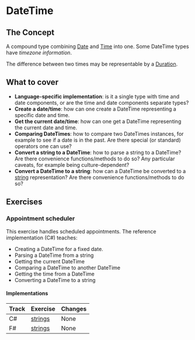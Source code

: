 # DateTime

## The Concept

A compound type combining [Date][type-date] and [Time][type-time] into one. Some DateTime types have _timezone information_.

The difference between two times may be representable by a [Duration][type-duration].

## What to cover

- **Language-specific implementation**: is it a single type with time and date components, or are the time and date components separate types?
- **Create a date/time**: how can one create a DateTime representing a specific date and time.
- **Get the current date/time**: how can one get a DateTime representing the current date and time.
- **Comparing DateTimes**: how to compare two DateTimes instances, for example to see if a date is in the past. Are there special (or standard) operators one can use?
- **Convert a string to a DateTime**: how to parse a string to a DateTime? Are there convenience functions/methods to do so? Any particular caveats, for example being culture-dependent?
- **Convert a DateTime to a string**: how can a DateTime be converted to a [string][type-string] representation? Are there convenience functions/methods to do so?

## Exercises

### Appointment scheduler

This exercise handles scheduled appointments. The reference implementation (C#) teaches:

- Creating a DateTime for a fixed date.
- Parsing a DateTime from a string
- Getting the current DateTime
- Comparing a DateTime to another DateTime
- Getting the time from a DateTime
- Converting a DateTime to a string

#### Implementations

| Track | Exercise                         | Changes |
| ----- | -------------------------------- | ------- |
| C#    | [strings][implementation-csharp] | None    |
| F#    | [strings][implementation-fsharp] | None    |

[type-date]: ./date.md
[type-duration]: ./duration.md
[type-time]: ./time.md
[type-string]: ./string.md
[implementation-csharp]: ../../languages/csharp/exercises/concept/datetimes/.docs/introduction.md
[implementation-fsharp]: ../../languages/fsharp/exercises/concept/beauty-salon/.docs/introduction.md
